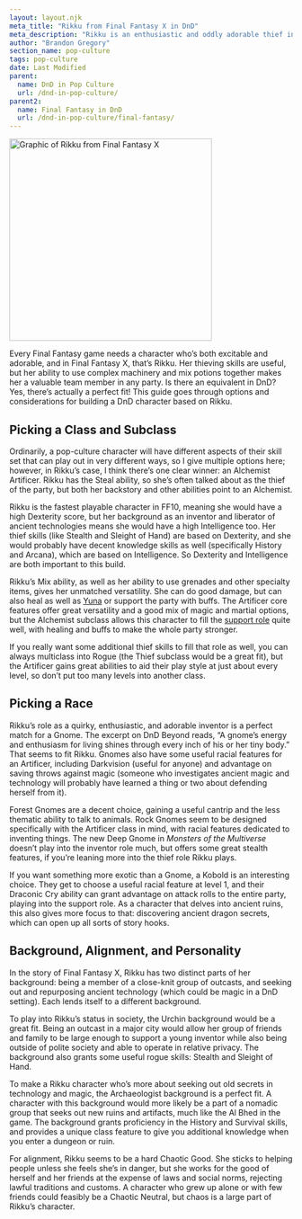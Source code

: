 ```yaml
---
layout: layout.njk
meta_title: "Rikku from Final Fantasy X in DnD"
meta_description: "Rikku is an enthusiastic and oddly adorable thief in Final Fantasy X, but she's also a fantastic support and utility character. Here's how to build her in DnD."
author: "Brandon Gregory"
section_name: pop-culture
tags: pop-culture
date: Last Modified
parent:
  name: DnD in Pop Culture
  url: /dnd-in-pop-culture/
parent2:
  name: Final Fantasy in DnD
  url: /dnd-in-pop-culture/final-fantasy/
---
```


<img
  src="/images/ff10-rikku-360.webp"
  srcset="/images/ff10-rikku-360.webp 360w,
          /images/ff10-rikku-768.webp 768w"
  sizes="(min-width: 768px) 384px,180px"
  alt="Graphic of Rikku from Final Fantasy X"
  class="tiny-hero"
  height="360" width="360" />

Every Final Fantasy game needs a character who’s both excitable and adorable, and in Final Fantasy X, that’s Rikku. Her thieving skills are useful, but her ability to use complex machinery and mix potions together makes her a valuable team member in any party. Is there an equivalent in DnD? Yes, there’s actually a perfect fit! This guide goes through options and considerations for building a DnD character based on Rikku.


## Picking a Class and Subclass

Ordinarily, a pop-culture character will have different aspects of their skill set that can play out in very different ways, so I give multiple options here; however, in Rikku’s case, I think there’s one clear winner: an Alchemist Artificer. Rikku has the Steal ability, so she’s often talked about as the thief of the party, but both her backstory and other abilities point to an Alchemist.

Rikku is the fastest playable character in FF10, meaning she would have a high Dexterity score, but her background as an inventor and liberator of ancient technologies means she would have a high Intelligence too. Her thief skills (like Stealth and Sleight of Hand) are based on Dexterity, and she would probably have decent knowledge skills as well (specifically History and Arcana), which are based on Intelligence. So Dexterity and Intelligence are both important to this build.

Rikku’s Mix ability, as well as her ability to use grenades and other specialty items, gives her unmatched versatility. She can do good damage, but can also heal as well as [Yuna](/dnd-in-pop-culture/final-fantasy/ff10-yuna/) or support the party with buffs. The Artificer core features offer great versatility and a good mix of magic and martial options, but the Alchemist subclass allows this character to fill the [support role](/5e-build-guides/support-caster-builds/) quite well, with healing and buffs to make the whole party stronger.

If you really want some additional thief skills to fill that role as well, you can always multiclass into Rogue (the Thief subclass would be a great fit), but the Artificer gains great abilities to aid their play style at just about every level, so don’t put too many levels into another class.


## Picking a Race

Rikku’s role as a quirky, enthusiastic, and adorable inventor is a perfect match for a Gnome. The excerpt on DnD Beyond reads, “A gnome’s energy and enthusiasm for living shines through every inch of his or her tiny body.” That seems to fit Rikku. Gnomes also have some useful racial features for an Artificer, including Darkvision (useful for anyone) and advantage on saving throws against magic (someone who investigates ancient magic and technology will probably have learned a thing or two about defending herself from it).

Forest Gnomes are a decent choice, gaining a useful cantrip and the less thematic ability to talk to animals. Rock Gnomes seem to be designed specifically with the Artificer class in mind, with racial features dedicated to inventing things. The new Deep Gnome in _Monsters of the Multiverse_ doesn’t play into the inventor role much, but offers some great stealth features, if you’re leaning more into the thief role Rikku plays.

If you want something more exotic than a Gnome, a Kobold is an interesting choice. They get to choose a useful racial feature at level 1, and their Draconic Cry ability can grant advantage on attack rolls to the entire party, playing into the support role. As a character that delves into ancient ruins, this also gives more focus to that: discovering ancient dragon secrets, which can open up all sorts of story hooks.


## Background, Alignment, and Personality

In the story of Final Fantasy X, Rikku has two distinct parts of her background: being a member of a close-knit group of outcasts, and seeking out and repurposing ancient technology (which could be magic in a DnD setting). Each lends itself to a different background.

To play into Rikku’s status in society, the Urchin background would be a great fit. Being an outcast in a major city would allow her group of friends and family to be large enough to support a young inventor while also being outside of polite society and able to operate in relative privacy. The background also grants some useful rogue skills: Stealth and Sleight of Hand.

To make a Rikku character who’s more about seeking out old secrets in technology and magic, the Archaeologist background is a perfect fit. A character with this background would more likely be a part of a nomadic group that seeks out new ruins and artifacts, much like the Al Bhed in the game. The background grants proficiency in the History and Survival skills, and provides a unique class feature to give you additional knowledge when you enter a dungeon or ruin.

For alignment, Rikku seems to be a hard Chaotic Good. She sticks to helping people unless she feels she’s in danger, but she works for the good of herself and her friends at the expense of laws and social norms, rejecting lawful traditions and customs. A character who grew up alone or with few friends could feasibly be a Chaotic Neutral, but chaos is a large part of Rikku’s character.